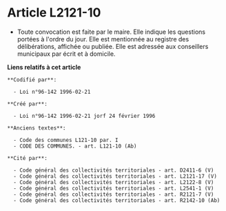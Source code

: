# Article L2121-10

- Toute convocation est faite par le maire. Elle indique les questions portées à l'ordre du jour. Elle est mentionnée au
registre des délibérations, affichée ou publiée. Elle est adressée aux conseillers municipaux par écrit et à domicile.

**Liens relatifs à cet article**

	**Codifié par**:

	  - Loi n°96-142 1996-02-21

	**Créé par**:

	  - Loi n°96-142 1996-02-21 jorf 24 février 1996

	**Anciens textes**:

	  - Code des communes L121-10 par. I
	  - CODE DES COMMUNES. - art. L121-10 (Ab)

	**Cité par**:

	  - Code général des collectivités territoriales - art. D2411-6 (V)
	  - Code général des collectivités territoriales - art. L2121-17 (V)
	  - Code général des collectivités territoriales - art. L2122-8 (V)
	  - Code général des collectivités territoriales - art. L2541-1 (V)
	  - Code général des collectivités territoriales - art. R2121-7 (V)
	  - Code général des collectivités territoriales - art. R2142-10 (Ab)
